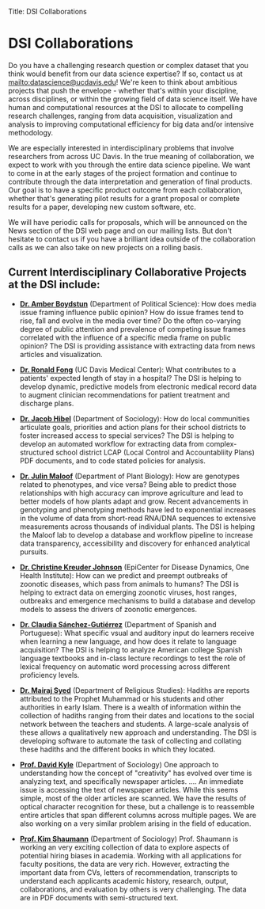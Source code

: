 ﻿Title: DSI Collaborations

# DSI Collaborations 

Do you have a challenging research question or complex dataset that you think
would benefit from our data science expertise? If so, contact us at
<mailto:datascience@ucdavis.edu>! We're keen to think about ambitious projects
that push the envelope - whether that's within your discipline, across
disciplines, or within the growing field of data science itself. We have human
and computational resources at the DSI to allocate to compelling research
challenges, ranging from data acquisition, visualization and analysis to
improving computational efficiency for big data and/or intensive methodology.

We are especially interested in interdisciplinary problems that involve
researchers from across UC Davis. In the true meaning of collaboration, we
expect to work with you through the entire data science pipeline. We want to
come in at the early stages of the project formation and continue to contribute
through the data interpretation and generation of final products. Our goal is 
to have a specific product outcome from each collaboration, whether that's 
generating pilot results for a grant proposal or complete results for a 
paper, developing new custom software, etc.

We will have periodic calls for proposals, which will be announced on the News
section of the DSI web page and on our mailing lists. But don't hesitate to contact 
us if you have a brilliant idea outside of the collaboration calls as we can
also take on new projects on a rolling basis.

## Current Interdisciplinary Collaborative Projects at the DSI include:

* __[Dr. Amber Boydstun](http://psfaculty.ucdavis.edu/boydstun/Home.html)__ (Department of Political Science): How does media
  issue framing influence public opinion? How do issue frames tend to rise,
  fall and evolve in the media over time? Do the often co-varying degree of
  public attention and prevalence of competing issue frames correlated with the
  influence of a specific media frame on public opinion? The DSI is providing
  assistance with extracting data from news articles and visualization.

* __[Dr. Ronald Fong](http://www.ucdmc.ucdavis.edu/publish/facultybio/search/faculty/1084)__ (UC Davis Medical Center): What contributes to a
  patients' expected length of stay in a hospital? The DSI is helping to
  develop dynamic, predictive models from electronic medical record data to
  augment clinician recommendations for patient treatment and discharge plans.

* __[Dr. Jacob Hibel](http://jhibel.faculty.ucdavis.edu/)__ (Department of Sociology): How do local communities
  articulate goals, priorities and action plans for their school districts to
  foster increased access to special services? The DSI is helping to develop an
  automated workflow for extracting data from complex-structured school district LCAP
  (Local Control and Accountabliity Plans) PDF documents, and to code stated policies
  for analysis.

* __[Dr. Julin Maloof](http://malooflab.phytonetworks.org/)__ (Department of Plant Biology): How are genotypes related
  to phenotypes, and vice versa? Being able to predict those relationships with
  high accuracy can improve agriculture and lead to better models of how plants
  adapt and grow. Recent advancements in genotyping and phenotyping methods
  have led to exponential increases in the volume of data from short-read
  RNA/DNA sequences to extensive measurements across thousands of individual
  plants. The DSI is helping the Maloof lab to develop a database and workflow
  pipeline to increase data transparency, accessibility and discovery for
  enhanced analytical pursuits.

* __[Dr. Christine Kreuder Johnson](http://www.vetmed.ucdavis.edu/faculty/results.cfm?fid=17867)__ (EpiCenter for Disease Dynamics, One Health Institute):
  How can we predict and preempt outbreaks of zoonotic diseases, which pass from
  animals to humans? The DSI is helping to extract data on emerging
  zoonotic viruses, host ranges, outbreaks and emergence mechanisms to build a
  database and develop models to assess the drivers of zoonotic
  emergences.
  
* __[Dr. Claudia Sánchez-Gutiérrez](https://spanish.ucdavis.edu/en/people/profile/2585)__ (Department of Spanish and Portuguese):
  What specific vsual and auditory input do learners receive when learning a
  new language, and how does it relate to language acquisition? The DSI is
  helping to analyze American college Spanish language textbooks and in-class
  lecture recordings to test the role of lexical frequency on automatic word
  processing across different proficiency levels. 

* __[Dr. Mairaj Syed](https://religions.ucdavis.edu/people/profile/1359)__ (Department of Religious Studies): 
   Hadiths are reports attributed to the Prophet Muhammad or his students and other
  authorities in early Islam.  There is a wealth of information within the collection of hadiths
  ranging from their dates and locations to the social network between the teachers and students. 
  A large-scale analysis of these allows a qualitatively new approach and understanding.
  The DSI is developing software to automate the task of collecting and collating
  these hadiths and the different books in which they located. 


* __[Prof. David Kyle]()__ (Department of Sociology)
  One approach to understanding how the concept of "creativity" has evolved over time is analyzing 
  text, and specifically newspaper articles. .... <!-- More background here -->
  An immediate issue is accessing the text of newspaper articles. While this seems simple, most of
  the older articles are scanned.  We have the results of optical character recognition for these,
  but a challenge is to reassemble entire articles that span different columns across multiple
  pages.
  We are also working on a very similar problem arising in the field of education.
  

* __[Prof. Kim Shaumann]()__ (Department of Sociology)
  Prof. Shaumann is working an very exciting collection of data
  to explore aspects of potential hiring biases in academia.
  Working with all applications for faculty positions, the data are very rich.
  However, extracting the important data from CVs, letters of recommendation,
  transcripts to understand each applicants academic history, research, output,
  collaborations,  and evaluation by others is very challenging.
  The data are in PDF documents with semi-structured text.

  <!-- FDA public comments -->
  <!-- earthquake -->  
  <!-- Gina Bloom -->
  <!-- primate center -->
  <!-- Carl probably has a writeup of some of these already on his Web site/blog. -->
  
  <!-- For later -->
    <!-- The grant proposal with Deb Niemeier is too early at this point. -->

  <!-- Separate from collaborative projects -->
  <!-- The hydrus project is in the software.md file, not here -->
